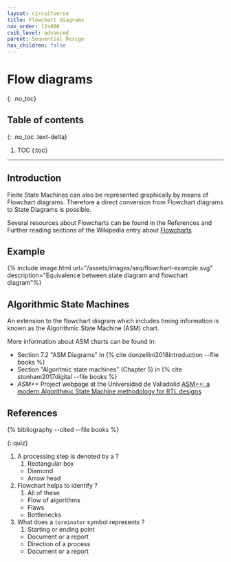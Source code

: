 ```yaml
---
layout: circuitverse
title: Flowchart diagrams
nav_order: l2s000
cvib_level: advanced
parent: Sequential Design
has_children: false
---
```



# Flow diagrams
{: .no_toc}


## Table of contents
{: .no_toc .text-delta}

1. TOC
{:toc}

---


## Introduction

Finite State Machines can also be represented graphically by means of Flowchart diagrams. Therefore a direct conversion from Flowchart diagrams to State Diagrams is possible.

Several resources about Flowcharts can be found in the References and Further reading sections of the Wikipedia entry about [Flowcharts](https://en.wikipedia.org/wiki/Flowchart)


## Example

{% include image.html url="/assets/images/seq/flowchart-example.svg" description="Equivalence between state diagram and flowchart diagram"%}


## Algorithmic State Machines

An extension to the flowchart diagram which includes timing information is known as the Algorithmic State Machine (ASM) chart.

More information about ASM charts can be found in:

-   Section 7.2 "ASM Diagrams" in {% cite donzellini2018introduction --file books %}
-   Section "Algoritmic state machines" (Chapter 5) in {% cite stonham2017digital --file books %}
-   *ASM++* Project webpage at the Universidad de Valladolid [ASM++: a modern Algorithmic State Machine methodology for RTL designs](http://www.epyme.uva.es/asm++/)


## References

{% bibliography --cited --file books %}

{:.quiz}
1. A processing step is denoted by a  ?
   1. Rectangular box
   * Diamond
   * Arrow head
2. Flowchart helps to identify ?
   1. All of these
   * Flow of algorithms
   * Flaws
   * Bottlenecks   
3. What does a `terminator` symbol represents ?
   1. Starting or ending point
   * Document or a report
   * Direction of a process
   * Document or a report      
